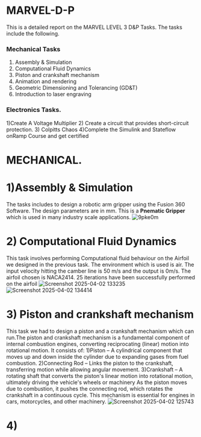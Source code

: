# MARVEL-D-P
This is a detailed report on the MARVEL LEVEL 3 D&P Tasks. The tasks include the following.
### Mechanical Tasks
1) Assembly & Simulation
2) Computational Fluid Dynamics
3) Piston and crankshaft mechanism
4) Animation and rendering
5) Geometric Dimensioning and Tolerancing (GD&T)
6) Introduction to laser engraving
### Electronics Tasks.
1)Create A Voltage Multiplier
2) Create a circuit that provides short-circuit protection.
3) Colpitts Chaos
4)Complete the Simulink and Stateflow onRamp Course and get certified 

# MECHANICAL.
# 1)Assembly & Simulation
The tasks includes to design a robotic arm gripper using the Fusion 360 Software. The design parameters are in mm. This is a **Pnematic Gripper** which is used in many industry scale applications.
![9pke0m](https://github.com/user-attachments/assets/460fae3a-42b7-4d6e-87ab-8d57b1dfd459)
# 2) Computational Fluid Dynamics
This task involves performing Computational fluid behaviour on the Airfoil we designed in the previous task. The environment which is used is air. The input velocity hitting the camber line is 50 m/s and the output is 0m/s. The airfoil chosen is NACA2414. 25 iterations have been successfully performed on the airfoil
![Screenshot 2025-04-02 133235](https://github.com/user-attachments/assets/6ea6ca27-6ab3-4498-96e6-36abbee99484)
![Screenshot 2025-04-02 134414](https://github.com/user-attachments/assets/43d2c7fc-bd16-49fd-be40-305b081d7eec)
# 3) Piston and crankshaft mechanism
This task we had to design a piston and a crankshaft mechanism which can run.The piston and crankshaft mechanism is a fundamental component of internal combustion engines, converting reciprocating (linear) motion into rotational motion. It consists of:
1)Piston – A cylindrical component that moves up and down inside the cylinder due to expanding gases from fuel combustion.
2)Connecting Rod – Links the piston to the crankshaft, transferring motion while allowing angular movement.
3)Crankshaft – A rotating shaft that converts the piston's linear motion into rotational motion, ultimately driving the vehicle's wheels or machinery
As the piston moves due to combustion, it pushes the connecting rod, which rotates the crankshaft in a continuous cycle. This mechanism is essential for engines in cars, motorcycles, and other machinery.
![Screenshot 2025-04-02 125743](https://github.com/user-attachments/assets/386cdc6e-bdf1-45da-bf39-663063773a75)
# 4)
